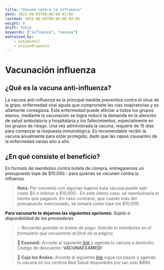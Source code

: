 ```yaml
---
title: "Vacuna contra la influenza"
date: 2022-08-05T00:00:00-03:00
lastmod: 2022-08-05T00:00:00-03:00
weight: 9
draft: false
keywords: ["influenza", "vacuna"]
mantained_by:
    - patymunozl
    - alejandrapaola
---
```


# Vacunación influenza

## ¿Qué es la vacuna anti-influenza?

La vacuna anti-influenza es la principal medida preventiva contra el virus de la gripe, enfermedad viral aguda que compromete las vías respiratorias y es altamente contagiosa. Esta enfermedad puede afectar a todos los grupos etarios, mediante la vacunación se logra reducir la demanda en la atención de salud ambulatoria y hospitalaria y los fallecimientos, especialmente en los grupos de riesgo. Una vez administrada la vacuna, requiere de 15 días para comenzar la respuesta inmunológica. Es recomendable recibir la vacuna anualmente para estar protegido, dado que las cepas causantes de la enfermedad varían año a año.

## ¿En qué consiste el beneficio?

En formato de reembolso contra boleta de compra, entregaremos un presupuesto tope de $10.000.- para quienes se vacunen contra la influenza.

> **Nota:** Por convenio con algunas Isapres esta vacuna puede salir costo $0 o inferior a $10.000.-
> En este último caso, se reembolsaría el monto que pagaron. En caso contrario, que cueste más del presupuesto mencionado, se tomará como tope los $10.000.

**Para vacunarte te dejamos las siguientes opciones:** _Sujeto a disponibilidad de los proveedores_

> 💡 _Recuerda guardar tú boleta de pago. Solicita tu reembolso en el formulario que encuentras al final de la página._

> 💉 **Examedi:** Accede al siguiente [link](https://examedi.com/cl/vacunas/) y agenda tu vacuna a domicilio. Código de descuento: **VACUNAEXAMEDI**

> 🏥 **Caja los Andes:** Accede al siguiente [link](https://www.cajalosandes.cl/salud/campana-de-inmunizacion) sigue los pasos y agenda tu vacuna en los centros Red Salud disponibles por tan solo $990.
